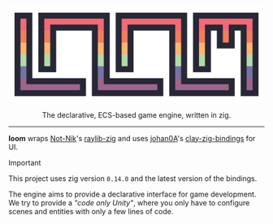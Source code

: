 <div align="center" alt="loom">
    <img src="./src/demo/assets/loom_logo_large.png" width="600">
    <p>The declarative, ECS-based game engine, written in zig.</p>
</div>

---

**loom** wraps [Not-Nik](https://github.com/Not-Nik)'s [raylib-zig](https://github.com/Not-Nik/raylib-zig) and uses [johan0A](https://github.com/johan0A)'s [clay-zig-bindings](https://github.com/johan0A/clay-zig-bindings) for UI.

> [!important]
> This project uses zig version `0.14.0` and the latest version of the bindings.

The engine aims to provide a declarative interface for game development. We try to provide a _"code only Unity"_, where you only have to configure scenes and entities with only a few lines of code.
